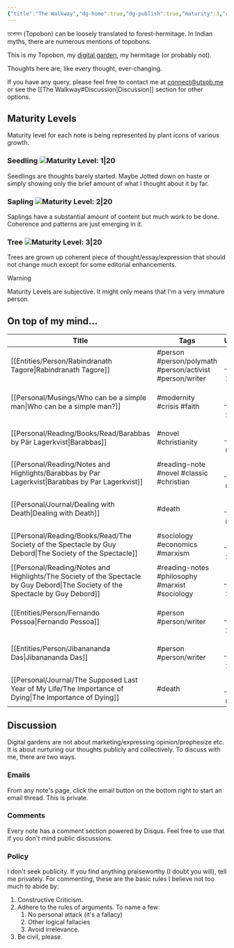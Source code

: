 ```yaml
---
{"title":"The Walkway","dg-home":true,"dg-publish":true,"maturity":3,"created":"2023-01-02T21:30:15+06:00","updated":"2023-01-19T00:17:27+06:00","dg-metatags":{"description":"Utsob's Digital Garden","og:description":"Utsob's Digital Garden"},"permalink":"/the-walkway/","metatags":{"description":"Utsob's Digital Garden","og:description":"Utsob's Digital Garden"},"tags":["gardenEntry"],"dgPassFrontmatter":true}
---
```


তপোবন (Topobon) can be loosely translated to forest-hermitage. In Indian myths, there are numerous mentions of topobons.

This is my Topobon, my [digital garden](https://cagrimmett.com/notes/2020/11/08/what-are-digital-gardens/), my hermitage (or probably not).

Thoughts here are, like every thought, ever-changing.

If you have any query, please feel free to contact me at [connect@utsob.me](mailto:connect@utsob.me) or see the [[The Walkway#Discussion\|Discussion]] section for other options.

## Maturity Levels
Maturity level for each note is being represented by plant icons of various growth.

### Seedling ![Maturity Level: 1|20](https://topobon.utsob.me/img/tree-1.svg)
Seedlings are thoughts barely started. Maybe Jotted down on haste or simply showing only the brief amount of what I thought about it by far.

### Sapling ![Maturity Level: 2|20](https://topobon.utsob.me/img/tree-2.svg)
Saplings have a substantial amount of content but much work to be done. Coherence and patterns are just emerging in it.

### Tree ![Maturity Level: 3|20](https://topobon.utsob.me/img/tree-3.svg)
Trees are grown up coherent piece of thought/essay/expression that should not change much except for some editorial enhancements.


> [!Warning] 
> Maturity Levels are subjective. It might only means that I'm a very immature person.


## On top of my mind…
| Title                                                                                                                               | Tags                                                     | Updated                                                   | Created                                                   |
| ----------------------------------------------------------------------------------------------------------------------------------- | -------------------------------------------------------- | --------------------------------------------------------- | --------------------------------------------------------- |
| [[Entities/Person/Rabindranath Tagore\|Rabindranath Tagore]]                                                                     | #person #person/polymath #person/activist #person/writer | <center><small>Jan 19, 2023<hr/>12:40 pm</small></center> | <center><small>Jan 15, 2023<hr/>10:57 am</small></center> |
| [[Personal/Musings/Who can be a simple man\|Who can be a simple man?]]                                                           | #modernity #crisis #faith                                | <center><small>Jan 19, 2023<hr/>11:57 am</small></center> | <center><small>Jan 14, 2023<hr/>09:38 pm</small></center> |
| [[Personal/Reading/Books/Read/Barabbas by Pär Lagerkvist\|Barabbas]]                                                             | #novel #christianity                                     | <center><small>Jan 18, 2023<hr/>01:40 am</small></center> | <center><small>Feb 24, 2021<hr/>12:00 am</small></center> |
| [[Personal/Reading/Notes and Highlights/Barabbas by Par Lagerkvist\|Barabbas by Par Lagerkvist]]                                 | #reading-note #novel #classic #christian                 | <center><small>Jan 18, 2023<hr/>01:35 am</small></center> | <center><small>Mar 21, 2021<hr/>02:26 pm</small></center> |
| [[Personal/Journal/Dealing with Death\|Dealing with Death]]                                                                      | #death                                                   | <center><small>Jan 17, 2023<hr/>04:03 pm</small></center> | <center><small>Oct 18, 2021<hr/>09:38 pm</small></center> |
| [[Personal/Reading/Books/Read/The Society of the Spectacle by Guy Debord\|The Society of the Spectacle]]                         | #sociology #economics #marxism                           | <center><small>Jan 17, 2023<hr/>12:13 pm</small></center> | <center><small>Mar 30, 2022<hr/>12:00 am</small></center> |
| [[Personal/Reading/Notes and Highlights/The Society of the Spectacle by Guy Debord\|The Society of the Spectacle by Guy Debord]] | #reading-notes #philosophy #marxist #sociology           | <center><small>Jan 16, 2023<hr/>10:42 pm</small></center> | <center><small>Apr 25, 2022<hr/>06:58 am</small></center> |
| [[Entities/Person/Fernando Pessoa\|Fernando Pessoa]]                                                                             | #person #person/writer                                   | <center><small>Jan 15, 2023<hr/>11:40 pm</small></center> | <center><small>Jan 15, 2023<hr/>11:36 am</small></center> |
| [[Entities/Person/Jibanananda Das\|Jibanananda Das]]                                                                             | #person #person/writer                                   | <center><small>Jan 15, 2023<hr/>11:41 am</small></center> | <center><small>Jan 15, 2023<hr/>11:13 am</small></center> |
| [[Personal/Journal/The Supposed Last Year of My Life/The Importance of Dying\|The Importance of Dying]]                          | #death                                                   | <center><small>Jan 15, 2023<hr/>02:33 am</small></center> | <center><small>Oct 22, 2022<hr/>10:00 pm</small></center> |

## Discussion
Digital gardens are not about marketing/expressing opinion/prophesize etc. It is about nurturing our thoughts publicly and collectively. To discuss with me, there are two ways.

### Emails
From any note's page, click the email button on the bottom right to start an email thread. This is private.

### Comments
Every note has a comment section powered by Disqus. Feel free to use that if you don't mind public discussions.

### Policy
I don't seek publicity. If you find anything praiseworthy (I doubt you will), tell me privately. For commenting, these are the basic rules I believe not too much to abide by:
1. Constructive Criticism.
2. Adhere to the rules of arguments. To name a few:
    1. No personal attack (it's a fallacy)
    2. Other logical fallacies
    3. Avoid irrelevance.
3. Be civil, please.
